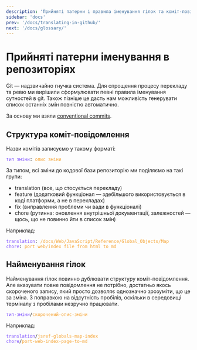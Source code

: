 ```yaml
---
description: 'Прийняті патерни і правила іменування гілок та коміт-повідомлень в репозиторіях проекту ВебДоки'
sidebar: 'docs'
prev: '/docs/translating-in-github/'
next: '/docs/glossary/'
---
```


# Прийняті патерни іменування в репозиторіях

Git — надзвичайно гнучка система. Для спрощення процесу перекладу та ревю ми вирішили сформулювати певні правила іменування сутностей в git. Також пізніше це дасть нам можливість генерувати список останніх змін повністю автоматично.

За основу ми взяли [conventional commits](https://www.conventionalcommits.org/en/v1.0.0/).

## Структура коміт-повідомлення

Назви комітів записуємо у такому форматі:

<pre class="language-text"><code class="language-text"><span style="color: #7c4dff;">тип зміни</span>: <span style="color:#f6a434">опис зміни</span></code></pre>

За типом, всі зміни до кодової бази репозиторію ми поділяємо на такі групи:

- translation (все, що стосується перекладу)
- feature (додатковий функціонал — здебільшого використовується в коді платформи, а не в перекладах)
- fix (виправлення проблеми чи вади в функціоналі)
- chore (рутинна: оновлення внутрішньої документації, залежностей — щось, що не повинно йти в список змін) 

Наприклад:
<pre class="language-text"><code class="language-text"><span style="color: #7c4dff;">translation</span>: <span style="color:#f6a434">/docs/Web/JavaScript/Reference/Global_Objects/Map</span>
<span style="color: #7c4dff;">chore</span>: <span style="color:#f6a434">port web/index file from html to md</span></code></pre>

## Найменування гілок

Найменування гілок повинно дублювати структуру коміт-повідомлення. Але вказувати повне повідомлення не потрібно, достатньо якось скороченого запису, який просто дозволяє однозначно зрозуміти, що це за зміна. З поправкою на відсутність пробілів, оскільки в середовищі терміналу з пробілами незручно працювати.

<pre class="language-text"><code class="language-text"><span style="color: #7c4dff;">тип-зміни</span>/<span style="color:#f6a434">скорочений-опис-зміни</span></code></pre>

Наприклад:
<pre class="language-text"><code class="language-text"><span style="color: #7c4dff;">translation</span>/<span style="color:#f6a434">jsref-globals-map-index</span>
<span style="color: #7c4dff;">chore</span>/<span style="color:#f6a434">port-web-index-page-to-md</span></code></pre>
